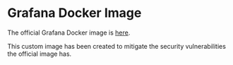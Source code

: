 # Grafana Docker Image

The official Grafana Docker image is [here](https://github.com/grafana/grafana/blob/v7.5.9/packaging/docker/Dockerfile).

This custom image has been created to mitigate the security vulnerabilities the official image has.

